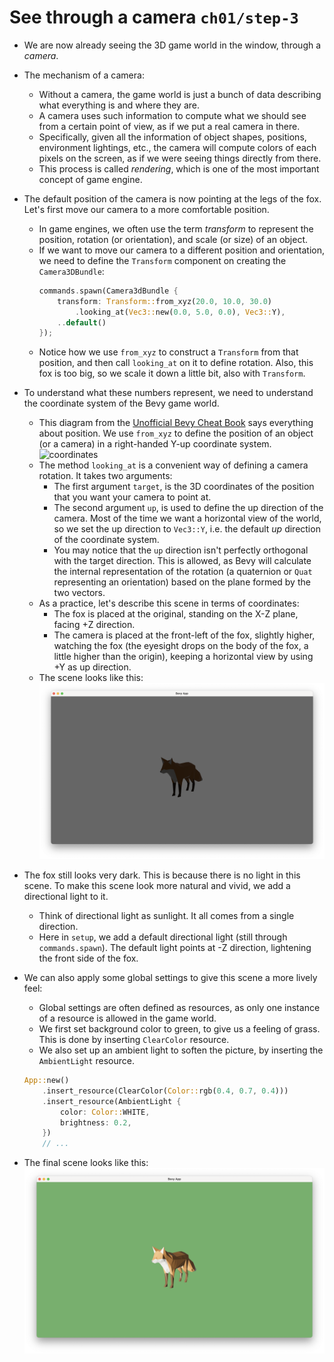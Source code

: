 # See through a camera `ch01/step-3`

- We are now already seeing the 3D game world in the window, through a _camera_.

- The mechanism of a camera:

  - Without a camera, the game world is just a bunch of data describing what everything is and where they are.
  - A camera uses such information to compute what we should see from a certain point of view, as if we put a real camera in there.
  - Specifically, given all the information of object shapes, positions, environment lightings, etc., the camera will compute colors of each pixels on the screen, as if we were seeing things directly from there.
  - This process is called _rendering_, which is one of the most important concept of game engine.

- The default position of the camera is now pointing at the legs of the fox. Let's first move our camera to a more comfortable position.

  - In game engines, we often use the term _transform_ to represent the position, rotation (or orientation), and scale (or size) of an object.
  - If we want to move our camera to a different position and orientation, we need to define the `Transform` component on creating the `Camera3DBundle`:
    ```rs
    commands.spawn(Camera3dBundle {
        transform: Transform::from_xyz(20.0, 10.0, 30.0)
            .looking_at(Vec3::new(0.0, 5.0, 0.0), Vec3::Y),
        ..default()
    });
    ```
  - Notice how we use `from_xyz` to construct a `Transform` from that position, and then call `looking_at` on it to define rotation. Also, this fox is too big, so we scale it down a little bit, also with `Transform`.

- To understand what these numbers represent, we need to understand the coordinate system of the Bevy game world.

  - This diagram from the [Unofficial Bevy Cheat Book](https://bevy-cheatbook.github.io/features/coords.html) says everything about position. We use `from_xyz` to define the position of an object (or a camera) in a right-handed Y-up coordinate system.
    ![coordinates](https://bevy-cheatbook.github.io/img/handedness.png)
  - The method `looking_at` is a convenient way of defining a camera rotation. It takes two arguments:
    - The first argument `target`, is the 3D coordinates of the position that you want your camera to point at.
    - The second argument `up`, is used to define the up direction of the camera. Most of the time we want a horizontal view of the world, so we set the up direction to `Vec3::Y`, i.e. the default _up_ direction of the coordinate system.
    - You may notice that the `up` direction isn't perfectly orthogonal with the target direction. This is allowed, as Bevy will calculate the internal representation of the rotation (a quaternion or `Quat` representing an orientation) based on the plane formed by the two vectors.
  - As a practice, let's describe this scene in terms of coordinates:
    - The fox is placed at the original, standing on the X-Z plane, facing +Z direction.
    - The camera is placed at the front-left of the fox, slightly higher, watching the fox (the eyesight drops on the body of the fox, a little higher than the origin), keeping a horizontal view by using +Y as up direction.
  - The scene looks like this:
    ![camera](ch01_3_1.png)

- The fox still looks very dark. This is because there is no light in this scene. To make this scene look more natural and vivid, we add a directional light to it.

  - Think of directional light as sunlight. It all comes from a single direction.
  - Here in `setup`, we add a default directional light (still through `commands.spawn`). The default light points at -Z direction, lightening the front side of the fox.

- We can also apply some global settings to give this scene a more lively feel:

  - Global settings are often defined as resources, as only one instance of a resource is allowed in the game world.
  - We first set background color to green, to give us a feeling of grass. This is done by inserting `ClearColor` resource.
  - We also set up an ambient light to soften the picture, by inserting the `AmbientLight` resource.

  ```rust
  App::new()
      .insert_resource(ClearColor(Color::rgb(0.4, 0.7, 0.4)))
      .insert_resource(AmbientLight {
          color: Color::WHITE,
          brightness: 0.2,
      })
      // ...
  ```

- The final scene looks like this:
  ![final](ch01_3_2.png)
